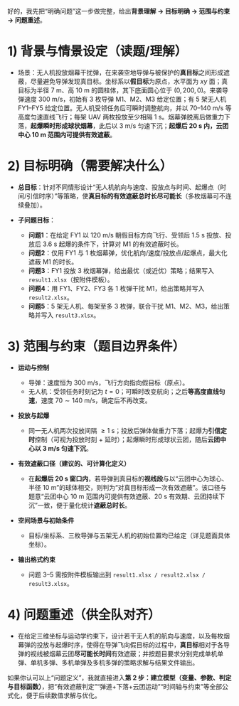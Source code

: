 好的，我先把“明确问题”这一步做完整，给出**背景理解 → 目标明确 → 范围与约束 → 问题重述**。

# 1) 背景与情景设定（读题/理解）

* 场景：无人机投放烟幕干扰弹，在来袭空地导弹与被保护的**真目标**之间形成遮蔽，尽量避免导弹发现真目标。坐标系以**假目标**为原点，水平面为 $xy$ 面；真目标为半径 7 m、高 10 m 的圆柱体，其下底面圆心位于 $(0,200,0)$。来袭导弹速度 300 m/s，初始有 3 枚导弹 M1、M2、M3 给定位置；有 5 架无人机 FY1–FY5 给定位置。无人机受领任务后可瞬时调整航向，并以 70–140 m/s 等高度匀速直线飞行；每架 UAV 两枚投放至少相隔 1 s。烟幕弹脱离后做重力下落，**起爆瞬时形成球状烟幕**，此后以 3 m/s 匀速下沉；**起爆后 20 s 内，云团中心 10 m 范围内可提供有效遮蔽**。

# 2) 目标明确（需要解决什么）

* **总目标**：针对不同情形设计“无人机航向与速度、投放点与时间、起爆点（时间/引信时序）”等策略，使**真目标的有效遮蔽总时长尽可能长**（多枚烟幕可不连续叠加）。
* **子问题目标**：

  * **问题1**：在给定 FY1 以 120 m/s 朝假目标方向飞行、受领后 1.5 s 投放、投放后 3.6 s 起爆的条件下，计算对 M1 的有效遮蔽时长。
  * **问题2**：仅用 FY1 与 1 枚烟幕弹，优化航向/速度/投放点/起爆点，最大化遮蔽 M1 的时长。
  * **问题3**：FY1 投放 3 枚烟幕弹，给出最优（或近优）策略；结果写入 `result1.xlsx`（按附件模板）。
  * **问题4**：用 FY1、FY2、FY3 各 1 枚弹干扰 M1，给出策略并写入 `result2.xlsx`。
  * **问题5**：5 架无人机、每架至多 3 枚弹，联合干扰 M1、M2、M3，给出策略并写入 `result3.xlsx`。

# 3) 范围与约束（题目边界条件）

* **运动与控制**

  * 导弹：速度恒为 300 m/s，飞行方向指向假目标（原点）。
  * 无人机：受领任务时刻记为 $t=0$；可瞬时改变航向；之后**等高度直线匀速**，速度 $70\sim140$ m/s，确定后不再改变。
* **投放与起爆**

  * 同一无人机两次投放间隔 $\ge 1$ s；投放后弹体做重力下落；起爆为**引信定时**控制（可视为投放时刻 + 延时）；起爆瞬时形成球状云团，随后**云团中心以 3 m/s 匀速下沉**。
* **有效遮蔽口径（建议的、可计算化定义）**

  * 在**起爆后 20 s 窗口内**，若导弹到真目标的**视线段**与以“云团中心为球心、半径 10 m”的球体相交，则判为“对真目标形成一次有效遮蔽”。该口径与题意“云团中心 10 m 范围内可提供有效遮蔽、20 s 有效期、云团持续下沉”一致，便于量化统计**遮蔽总时长**。
* **空间场景与初始条件**

  * 目标/坐标系、三枚导弹与五架无人机的初始位置均已给定（详见题面具体坐标）。
* **输出格式约束**

  * 问题 3–5 需按附件模板输出到 `result1.xlsx / result2.xlsx / result3.xlsx`。

# 4) 问题重述（供全队对齐）

* 在给定三维坐标与运动学约束下，设计若干无人机的航向与速度，以及每枚烟幕弹的投放与起爆时序，使得在导弹飞向假目标的过程中，**真目标**相对于各导弹的视线被烟幕云团**尽可能长时间**有效遮蔽；并按题目要求分别完成单机单弹、单机多弹、多机单弹及多机多弹的策略求解与结果文件输出。

如果你认可以上“问题定义”，我就直接进入**第 2 步：建立模型（变量、参数、判定与目标函数）**，把“有效遮蔽判定”“弹道+下落+云团运动”“时间轴与约束”等全部公式化，便于后续数值求解与优化。
